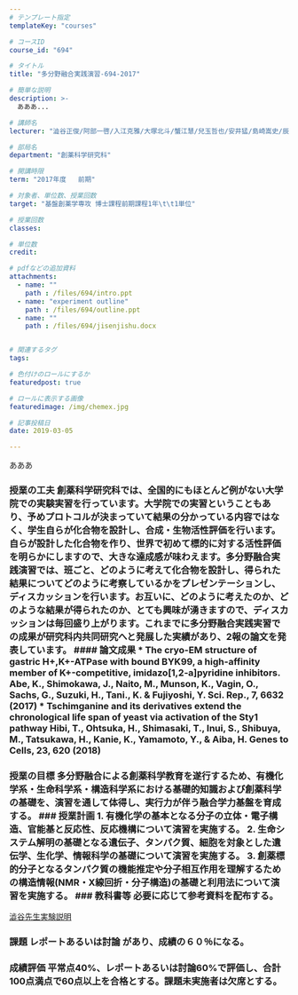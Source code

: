 ```yaml
---
# テンプレート指定
templateKey: "courses"

# コースID
course_id: "694"

# タイトル
title: "多分野融合実践演習-694-2017"

# 簡単な説明
description: >-
  あああ...

# 講師名
lecturer: "澁谷正俊/阿部一啓/入江克雅/大塚北斗/蟹江慧/兒玉哲也/安井猛/島崎嵩史/辰川英樹/藤間達哉/森本菜央"

# 部局名
department: "創薬科学研究科"

# 開講時限
term: "2017年度	前期"

# 対象者、単位数、授業回数
target: "基盤創薬学専攻 博士課程前期課程1年\t\t1単位"

# 授業回数
classes: 

# 単位数
credit: 

# pdfなどの追加資料
attachments: 
  - name: "" 
    path : /files/694/intro.ppt
  - name: "experiment outline" 
    path : /files/694/outline.ppt
  - name: "" 
    path : /files/694/jisenjishu.docx


# 関連するタグ
tags:

# 色付けのロールにするか
featuredpost: true

# ロールに表示する画像
featuredimage: /img/chemex.jpg

# 記事投稿日
date: 2019-03-05

---
```

あああ
 ### 授業の工夫 創薬科学研究科では、全国的にもほとんど例がない大学院での実験実習を行っています。大学院での実習ということもあり、予めプロトコルが決まっていて結果の分かっている内容ではなく、学生自らが化合物を設計し、合成・生物活性評価を行います。自らが設計した化合物を作り、世界で初めて標的に対する活性評価を明らかにしますので、大きな達成感が味わえます。多分野融合実践演習では、班ごと、どのように考えて化合物を設計し、得られた結果についてどのように考察しているかをプレゼンテーションし、ディスカッションを行います。お互いに、どのように考えたのか、どのような結果が得られたのか、とても興味が湧きますので、ディスカッションは毎回盛り上がります。これまでに多分野融合実践実習での成果が研究科内共同研究へと発展した実績があり、2報の論文を発表しています。 #### 論文成果 * The cryo-EM structure of gastric H+,K+-ATPase with bound BYK99, a high-affinity member of K+-competitive, imidazo[1,2-a]pyridine inhibitors. Abe, K., Shimokawa, J., Naito, M., Munson, K., Vagin, O., Sachs, G., Suzuki, H., Tani., K. & Fujiyoshi, Y. Sci. Rep., 7, 6632 (2017)  * Tschimganine and its derivatives extend the chronological life span of yeast via activation of the Sty1 pathway Hibi, T., Ohtsuka, H., Shimasaki, T., Inui, S., Shibuya, M., Tatsukawa, H., Kanie, K., Yamamoto, Y., & Aiba, H. Genes to Cells, 23, 620 (2018) 

 ### 授業の目標 多分野融合による創薬科学教育を遂行するため、有機化学系・生命科学系・構造科学系における基礎的知識および創薬科学の基礎を、演習を通して体得し、実行力が伴う融合学力基盤を育成する。 ### 授業計画 1. 有機化学の基本となる分子の立体・電子構造、官能基と反応性、反応機構について演習を実施する。 2. 生命システム解明の基礎となる遺伝子、タンパク質、細胞を対象とした遺伝学、生化学、情報科学の基礎について演習を実施する。 3. 創薬標的分子となるタンパク質の機能推定や分子相互作用を理解するための構造情報(NMR・X線回折・分子構造)の基礎と利用法について演習を実施する。 ### 教科書等 必要に応じて参考資料を配布する。


[澁谷先生実験説明](/files/694/intro.ppt) 
 ### 課題 レポートあるいは討論 があり、成績の６０％になる。
 ### 成績評価 平常点40%、レポートあるいは討論60%で評価し、合計100点満点で60点以上を合格とする。課題未実施者は欠席とする。
